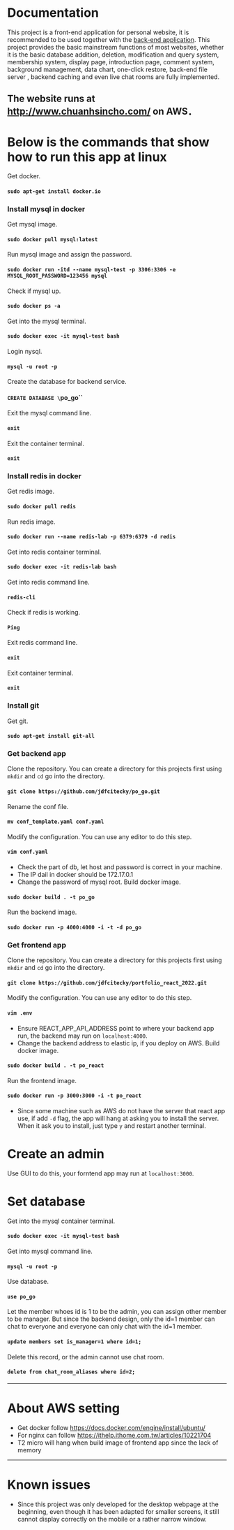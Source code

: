 # Documentation
This project is a front-end application for personal website, it is recommended to be used together with the [back-end application](https://github.com/jdfcitecky/po_go). This project provides the basic mainstream functions of most websites, whether it is the basic database addition, deletion, modification and query system, membership system, display page, introduction page, comment system, background management, data chart, one-click restore, back-end file server , backend caching and even live chat rooms are fully implemented.

The website runs at http://www.chuanhsincho.com/ on AWS．
-----------------------------------------------------
# Below is the commands that show how to run this app at linux

Get docker.
#### `sudo apt-get install docker.io`

### Install mysql in docker
Get mysql image.
#### `sudo docker pull mysql:latest`
Run mysql image and assign the password.
#### `sudo docker run -itd --name mysql-test -p 3306:3306 -e MYSQL_ROOT_PASSWORD=123456 mysql`
Check if mysql up.
#### `sudo docker ps -a`
Get into the mysql terminal.
#### `sudo docker exec -it mysql-test bash`
Login nysql.
#### `mysql -u root -p`
Create the database for backend service.
#### `CREATE DATABASE \`po_go\``
Exit the mysql command line.
#### `exit`
Exit the container terminal.
#### `exit`

### Install redis in docker
Get redis image.
#### `sudo docker pull redis`
Run redis image.
#### `sudo docker run --name redis-lab -p 6379:6379 -d redis`
Get into redis container terminal.
#### `sudo docker exec -it redis-lab bash`
Get into redis command line.
#### `redis-cli`
Check if redis is working.
#### `Ping`
Exit redis command line.
#### `exit`
Exit container terminal.
#### `exit`

### Install git
Get git.
#### `sudo apt-get install git-all`


### Get backend app
Clone the repository. You can create a directory for this projects first using `mkdir` and `cd` go into the directory.
#### `git clone https://github.com/jdfcitecky/po_go.git`
Rename the conf file.
#### `mv conf_template.yaml conf.yaml`
Modify the configuration. You can use any editor to do this step.
#### `vim conf.yaml`
+ Check the part of db, let host and password is correct in your machine.
+ The IP dail in docker should be 172.17.0.1
+ Change the password of mysql root.
Build docker image.
#### `sudo docker build . -t po_go`
Run the backend image.
#### `sudo docker run -p 4000:4000 -i -t -d po_go`

### Get frontend app
Clone the repository. You can create a directory for this projects first using `mkdir` and `cd` go into the directory.
#### `git clone https://github.com/jdfcitecky/portfolio_react_2022.git`
Modify the configuration. You can use any editor to do this step.
#### `vim .env`
+ Ensure REACT_APP_API_ADDRESS point to where your backend app run, the backend may run on `localhost:4000`.
+ Change the backend address to elastic ip, if you deploy on AWS.
Build docker image.
#### `sudo docker build . -t po_react`
Run the frontend image.
#### `sudo docker run -p 3000:3000 -i -t po_react`
+ Since some machine such as AWS do not have the server that react app use, if add `-d` flag, the app will hang at asking you to install the server. When it ask you to install, just type `y` and restart another terminal.

# Create an admin
Use GUI to do this, your forntend app may run at `localhost:3000`.

# Set database
Get into the mysql container terminal.
#### `sudo docker exec -it mysql-test bash`
Get into mysql command line.
#### `mysql -u root -p`
Use database.
#### `use po_go`
Let the member whoes id is 1 to be the admin, you can assign other member to be manager. But since the backend design, only the id=1 member can chat to everyone and everyone can only chat with the id=1 member.
#### `update members set is_manager=1 where id=1;`
Delete this record, or the admin cannot use chat room.
#### `delete from chat_room_aliases where id=2;`
-----------------------------------------------------
# About AWS setting

+ Get docker follow https://docs.docker.com/engine/install/ubuntu/
+ For nginx can follow https://ithelp.ithome.com.tw/articles/10221704
+ T2 micro will hang when build image of frontend app since the lack of memory
-----------------------------------------------------
# Known issues
+ Since this project was only developed for the desktop webpage at the beginning, even though it has been adapted for smaller screens, it still cannot display correctly on the mobile or a rather narrow window.